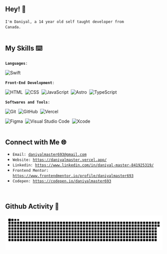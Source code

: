 ## Hey! 👋

<code>I'm Daniyal, a 14 year old self taught developer from Canada.</code>
<br>
<br>

## My Skills ⌨️

<code>**Languages**:</code>

  ![Swift](https://img.shields.io/badge/swift-F54A2A?style=for-the-badge&logo=swift&logoColor=white)&nbsp;
<br>

<code>**Front-End Development**:</code>

  ![HTML](https://img.shields.io/badge/HTML5%20-%23E34F26.svg?style=for-the-badge&logo=html5&logoColor=white)&nbsp;
  ![CSS](https://img.shields.io/badge/CSS%20-%231572B6.svg?style=for-the-badge&logo=css3&logoColor=white)&nbsp;
  ![JavaScript](https://img.shields.io/badge/JavaScript%20-%23F7DF1E.svg?style=for-the-badge&logo=javascript&logoColor=black)&nbsp;
  ![Astro](https://img.shields.io/badge/astro-%232C2052.svg?style=for-the-badge&logo=astro&logoColor=white)&nbsp;
  ![TypeScript](https://img.shields.io/badge/typescript-%23007ACC.svg?style=for-the-badge&logo=typescript&logoColor=white)&nbsp;
<br>
    
<code>**Softwares and Tools**:</code>

  ![Git](https://img.shields.io/badge/git-%23F05033.svg?style=for-the-badge&logo=git&logoColor=white)&nbsp;
  ![GitHub](https://img.shields.io/badge/github-%23121011.svg?style=for-the-badge&logo=github&logoColor=white)&nbsp;
  ![Vercel](https://img.shields.io/badge/vercel-%23000000.svg?style=for-the-badge&logo=vercel&logoColor=white)&nbsp;  
  
  ![Figma](https://img.shields.io/badge/figma-%23F24E1E.svg?style=for-the-badge&logo=figma&logoColor=white)&nbsp;
  ![Visual Studio Code](https://img.shields.io/badge/Visual%20Studio%20Code-0078d7.svg?style=for-the-badge&logo=visual-studio-code&logoColor=white)&nbsp;
  ![Xcode](https://img.shields.io/badge/Xcode-007ACC?style=for-the-badge&logo=Xcode&logoColor=white)&nbsp;
<br>
<br>

## Connect with Me 🌐

- <code>Email: daniyalmaster693@gmail.com</code>
- <code>Website: https://daniyalmaster.vercel.app/</code>
- <code>Linkedin: https://www.linkedin.com/in/daniyal-master-841925319/</code>
- <code>Frontend Mentor: https://www.frontendmentor.io/profile/daniyalmaster693</code>
- <code>Codepen: https://codepen.io/daniyalmaster693</code>
<br>

## Github Activity 🍎

<picture>
  <source media="(prefers-color-scheme: dark)" srcset="https://raw.githubusercontent.com/daniyalmaster693/daniyalmaster693/output/github-contribution-grid-snake-dark.svg">
  <source media="(prefers-color-scheme: light)" srcset="https://raw.githubusercontent.com/daniyalmaster693/daniyalmaster693/output/github-contribution-grid-snake.svg">
  <img alt="github contribution grid snake animation" src="https://raw.githubusercontent.com/daniyalmaster693/daniyalmaster693/output/github-contribution-grid-snake.svg">
</picture>

